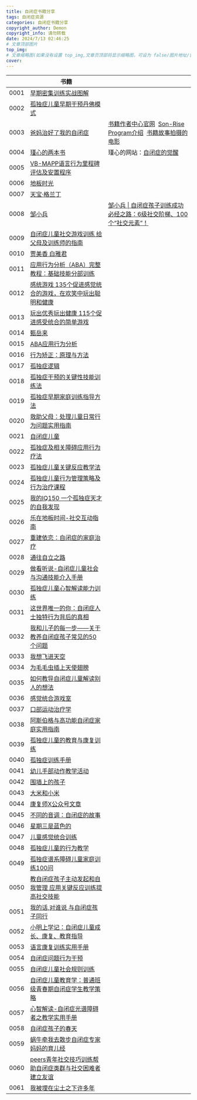```yaml
---
title: 自闭症书籍分享
tags: 自闭症资源
categories: 自闭症书籍分享
copyright_author: Demon 
copyright_info: 请勿转载
date: 2024/7/13 02:46:25
# 文章顶部图片
top_img:
# 文章缩略图(如果没有设置 top_img,文章页顶部将显示缩略图，可设为 false/图片地址/留空)
cover:
---
```


|      | 书籍                                                                                                                       |                                                                                                                                                                                     |
| ---- | ------------------------------------------------------------------------------------------------------------------------ | ----------------------------------------------------------------------------------------------------------------------------------------------------------------------------------- |
| 0001 | [早期密集训练实战图解](https://cloud.189.cn/web/share?code=ziYV3eVra6vi%EF%BC%88%E8%AE%BF%E9%97%AE%E7%A0%81%EF%BC%9Abdn8%EF%BC%89) |                                                                                                                                                                                     |
| 0002 | [孤独症儿童早期干预丹佛模式](https://cloud.189.cn/web/share?code=IvU3y2mmqQNn（访问码：3fs9）)                                              |                                                                                                                                                                                     |
| 0003 | [爸妈治好了我的自闭症](https://cloud.189.cn/web/share?code=aAR7JjIBJ3Mf（访问码：kq1l）)                                                 | [书籍作者中心官网](https://autismtreatmentcenter.org/)  [Son-Rise Program介绍](https://www.bilibili.com/list/232968194?sid=2881575)  [书籍故事拍摄的电影](https://www.bilibili.com/video/BV1Ue4y1R74g) |
| 0004 | [瑾心的两本书](https://cloud.189.cn/web/share?code=NZ32iaJJf6Ff（访问码：2hz0）)                                                     | 瑾心的网站：[自闭症的觉醒](https://www.autismawakening.org/)                                                                                                                                    |
| 0005 | [VB-MAPP语言行为里程碑评估及安置程序](https://cloud.189.cn/web/share?code=aAjEveQJR7jy（访问码：8ip1）)                                      |                                                                                                                                                                                     |
| 0006 | [地板时光](https://cloud.189.cn/web/share?code=yMzUfmbm6ziy（访问码：ox9i）)                                                       |                                                                                                                                                                                     |
| 0007 | [天宝·格兰丁](https://cloud.189.cn/web/share?code=juUnAbYVnaQj（访问码：jo4i）)                                                     |                                                                                                                                                                                     |
| 0008 | [邹小兵](https://cloud.189.cn/web/share?code=mqUFvaVFRB73（访问码：0zgv）)                                                        | [邹小兵 \| 自闭症孩子训练成功必经之路：6级社交阶梯、100个“社交元素”！](https://mp.weixin.qq.com/s/l2Ysu_vL9fS1uaVdmigVyg)                                                                                        |
| 0009 | [自闭症儿童社交游戏训练 给父母及训练师的指南](https://cloud.189.cn/web/share?code=UZJJr232aeU3（访问码：kl7f）)                                     |                                                                                                                                                                                     |
| 0010 | [贾美香 白雅君](https://cloud.189.cn/web/share?code=3iiuMjAruIV3（访问码：qqu9）)                                                    |                                                                                                                                                                                     |
| 0011 | [应用行为分析（ABA）完整教程：基础技能分部训练](https://cloud.189.cn/web/share?code=j6VzeqFnINNr（访问码：rrt9）)                                   |                                                                                                                                                                                     |
| 0012 | [感统游戏 135个促进感觉统合的游戏，在欢笑中玩出聪明和健康](https://cloud.189.cn/web/share?code=YvYJRj6R3IN3（访问码：7ody）)                             |                                                                                                                                                                                     |
| 0013 | [玩出优秀玩出健康 115个促进感受统合的简单游戏](https://cloud.189.cn/web/share?code=MVJfq2EzYNR3（访问码：1fq4）)                                   |                                                                                                                                                                                     |
| 0014 | [甄岳来](https://cloud.189.cn/web/share?code=YJ3y6nMVZrUf（访问码：ca5s）)                                                        |                                                                                                                                                                                     |
| 0015 | [ABA应用行为分析](https://cloud.189.cn/web/share?code=m6Rvma26ZzEz（访问码：9qxa）)                                                  |                                                                                                                                                                                     |
| 0016 | [行为矫正：原理与方法](https://cloud.189.cn/web/share?code=mimaqi2Yfq2m（访问码：wl3z）)                                                 |                                                                                                                                                                                     |
| 0017 | [孤独症逻辑](https://cloud.189.cn/web/share?code=i26vI3fUZnA3（访问码：5xu7）)                                                      |                                                                                                                                                                                     |
| 0018 | [孤独症干预的关键性技能训练法](https://cloud.189.cn/web/share?code=Rn2maaYRn6fm（访问码：vju1）)                                             |                                                                                                                                                                                     |
| 0019 | [孤独症早期家庭训练指导方法](https://cloud.189.cn/web/share?code=FvIJ3qeEj22e（访问码：0fze）)                                              |                                                                                                                                                                                     |
| 0020 | [救助父母：处理儿童日常行为问题实用指南](https://cloud.189.cn/web/share?code=YnYziyRry6ze（访问码：xss2）)                                        |                                                                                                                                                                                     |
| 0021 | [自闭症儿童](https://cloud.189.cn/web/share?code=b6fUbu6bAz2e（访问码：8zfx）)                                                      |                                                                                                                                                                                     |
| 0022 | [孤独症及相关障碍应用行为疗法](https://cloud.189.cn/web/share?code=mq6zueZzMj63（访问码：5hcj）)                                             |                                                                                                                                                                                     |
| 0023 | [孤独症儿童关键反应教学法](https://cloud.189.cn/web/share?code=YnIFNrEZNFZn（访问码：pqh7）)                                               |                                                                                                                                                                                     |
| 0024 | [孤独症儿童行为管理策略及行为治疗课程](https://cloud.189.cn/web/share?code=3QFryqmYBv6r（访问码：v9oo）)                                         |                                                                                                                                                                                     |
| 0025 | [我的IQ150 一个孤独症天才的自我发现](https://cloud.189.cn/web/share?code=3UfANjQraMni（访问码：mf2v）)                                       |                                                                                                                                                                                     |
| 0026 | [乐在地板时间-社交互动指南](https://cloud.189.cn/web/share?code=J32AVjmmAzI3（访问码：lck3）)                                              |                                                                                                                                                                                     |
| 0027 | [重建依恋：自闭症的家庭治疗](https://cloud.189.cn/web/share?code=JjieAz22yyya（访问码：r7pq）)                                              |                                                                                                                                                                                     |
| 0028 | [通往自立之路](https://cloud.189.cn/web/share?code=bEVZR3queANn（访问码：3l1l）)                                                     |                                                                                                                                                                                     |
| 0029 | [做看听说-自闭症儿童社会与沟通技能介入手册](https://cloud.189.cn/web/share?code=aE7Bn26JJb6v（访问码：u1ym）)                                      |                                                                                                                                                                                     |
| 0030 | [孤独症儿童心智解读能力训练](https://cloud.189.cn/web/share?code=eAnEFzIVb6B3（访问码：3ltu）)                                              |                                                                                                                                                                                     |
| 0031 | [这世界唯一的你：自闭症人士独特行为背后的真相](https://cloud.189.cn/web/share?code=AnQbM3FjaE7r（访问码：7msq）)                                     |                                                                                                                                                                                     |
| 0032 | [我和儿子的每一步——关于教养自闭症孩子常见的50个问题](https://cloud.189.cn/web/share?code=U3mQz2vQN3um（访问码：ul4l）)                                |                                                                                                                                                                                     |
| 0033 | [我想飞进天空](https://cloud.189.cn/web/share?code=26jy2eZNrQVz（访问码：za5q）)                                                     |                                                                                                                                                                                     |
| 0034 | [为毛毛虫插上天使翅膀](https://cloud.189.cn/web/share?code=uquYvyeyuyu2（访问码：z5wb）)                                                 |                                                                                                                                                                                     |
| 0035 | [如何教导自闭症儿童解读别人的想法](https://cloud.189.cn/web/share?code=qYziqeuUfAf2（访问码：au3v）)                                           |                                                                                                                                                                                     |
| 0036 | [感觉统合游戏室](https://cloud.189.cn/web/share?code=eeMFzybqm2Mj（访问码：8jqn）)                                                    |                                                                                                                                                                                     |
| 0037 | [口部运动治疗学](https://cloud.189.cn/web/share?code=6B7FVvYzyU3e（访问码：t1to）)                                                    |                                                                                                                                                                                     |
| 0038 | [阿斯伯格与高功能自闭症家庭实用指南](https://cloud.189.cn/web/share?code=vMNveyj6numm（访问码：5rkd）)                                          |                                                                                                                                                                                     |
| 0039 | [孤独症儿童的教育与康复训练](https://cloud.189.cn/web/share?code=vIJZzu6RrQNr（访问码：2rky）)                                              |                                                                                                                                                                                     |
| 0040 | [孤独症训练手册](https://cloud.189.cn/web/share?code=6faqieZZveem（访问码：99ha）)                                                    |                                                                                                                                                                                     |
| 0041 | [幼儿手部动作教学活动](https://cloud.189.cn/web/share?code=VfuMFjyYBFfq（访问码：blq2）)                                                 |                                                                                                                                                                                     |
| 0042 | [围墙上的孩子](https://cloud.189.cn/web/share?code=qAnueeUZfuuq（访问码：xpz2）)                                                     |                                                                                                                                                                                     |
| 0043 | [大米和小米](https://cloud.189.cn/web/share?code=ZNjiii6nuMru（访问码：3ffu）)                                                      |                                                                                                                                                                                     |
| 0044 | [康复师X公众号文章](https://cloud.189.cn/web/share?code=QVbmMrIvaEz2（访问码：ny7q）)                                                  |                                                                                                                                                                                     |
| 0045 | [不同的音调：自闭症的故事](https://cloud.189.cn/web/share?code=i2eiyyRnaIR3（访问码：um8r）)                                               |                                                                                                                                                                                     |
| 0046 | [星期三是蓝色的](https://cloud.189.cn/web/share?code=YFRneejm6Znm（访问码：6j0r）)                                                    |                                                                                                                                                                                     |
| 0047 | [儿童感觉统合训练](https://cloud.189.cn/web/share?code=VRBvmyfuu22u（访问码：j0of）)                                                   |                                                                                                                                                                                     |
| 0048 | [孤独症儿童的行为教学](https://cloud.189.cn/web/share?code=yemmy2IVbAni（访问码：6ioa）)                                                 |                                                                                                                                                                                     |
| 0049 | [孤独症谱系障碍儿童家庭训练100问](https://cloud.189.cn/web/share?code=BBnMZnAf6N3i（访问码：q8h4）)                                          |                                                                                                                                                                                     |
| 0050 | [教自闭症孩子主动发起和自我管理 应用关键反应训练提高社交技能](https://cloud.189.cn/web/share?code=6Bvi6z2MZFVf（访问码：0rys）)                             |                                                                                                                                                                                     |
| 0051 | [我的话,对谁说 与自闭症孩子同行](https://cloud.189.cn/web/share?code=j6FFVbY32QJz（访问码：bj7w）)                                           |                                                                                                                                                                                     |
| 0052 | [小明上学记：自闭症儿童成长、康复、教育指导](https://cloud.189.cn/web/share?code=n2uU73MvqA3y（访问码：5m7n）)                                      |                                                                                                                                                                                     |
| 0053 | [语言康复训练实用手册](https://cloud.189.cn/web/share?code=FbmMbqF7ZJfq（访问码：82ew）)                                                 |                                                                                                                                                                                     |
| 0054 | [自闭症问题行为干预](https://cloud.189.cn/web/share?code=ABFFFfvuaUNj（访问码：6zt9）)                                                  |                                                                                                                                                                                     |
| 0055 | [自闭症儿童社会规则训练](https://cloud.189.cn/web/share?code=zyqqY3iium2m（访问码：rue1）)                                                |                                                                                                                                                                                     |
| 0056 | [自闭症儿童教育学：普通班级青春期自闭症学生教学策略](https://cloud.189.cn/web/share?code=EjYNreYfUjYz（访问码：ae8e）)                                  |                                                                                                                                                                                     |
| 0057 | [心智解读-自闭症光谱障碍者之教学实用手册](https://cloud.189.cn/web/share?code=fi6BNrZvUbqq（访问码：byc0）)                                       |                                                                                                                                                                                     |
| 0058 | [自闭症孩子的春天](https://cloud.189.cn/web/share?code=emeM3aFVFZNf（访问码：ny8w）)                                                   |                                                                                                                                                                                     |
| 0059 | [蜗牛牵我去散步自闭症专家妈妈的育儿经](https://cloud.189.cn/web/share?code=bEFb2ibIzAFb（访问码：2vvv）)                                         |                                                                                                                                                                                     |
| 0060 | [peers青年社交技巧训练帮助自闭症类群与社交困难者建立友谊](https://cloud.189.cn/web/share?code=AnamaiNZ7JNj（访问码：ny73）)                             |                                                                                                                                                                                     |
| 0061 | [我被埋在尘土之下许多年](https://cloud.189.cn/web/share?code=viMjQreYJbya（访问码：xp2k）)                                                |                                                                                                                                                                                     |